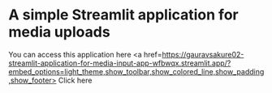 # A simple Streamlit application for media uploads

You can access this application here <a href=https://gauravsakure02-streamlit-application-for-media-input-app-wfbwqx.streamlit.app/?embed_options=light_theme,show_toolbar,show_colored_line,show_padding,show_footer> Click here </a>
